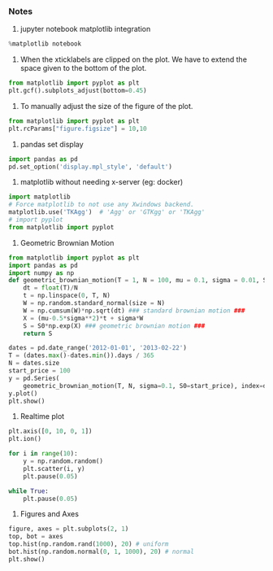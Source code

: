 ### Notes

1. jupyter notebook matplotlib integration  
```python
%matplotlib notebook
```

1. When the xticklabels are clipped on the plot. We have to extend the space given to the bottom of the plot.  
```python
from matplotlib import pyplot as plt
plt.gcf().subplots_adjust(bottom=0.45)
```

1. To manually adjust the size of the figure of the plot.  
```python
from matplotlib import pyplot as plt
plt.rcParams["figure.figsize"] = 10,10
```

1. pandas set display  
```python
import pandas as pd
pd.set_option('display.mpl_style', 'default')
```

1. matplotlib without needing x-server (eg: docker)
```python
import matplotlib
# Force matplotlib to not use any Xwindows backend.
matplotlib.use('TKAgg')  # 'Agg' or 'GTKgg' or 'TKAgg'
# import pyplot
from matplotlib import pyplot
```

1. Geometric Brownian Motion
```python
from matplotlib import pyplot as plt
import pandas as pd
import numpy as np
def geometric_brownian_motion(T = 1, N = 100, mu = 0.1, sigma = 0.01, S0 = 20):        
    dt = float(T)/N
    t = np.linspace(0, T, N)
    W = np.random.standard_normal(size = N)
    W = np.cumsum(W)*np.sqrt(dt) ### standard brownian motion ###
    X = (mu-0.5*sigma**2)*t + sigma*W
    S = S0*np.exp(X) ### geometric brownian motion ###
    return S

dates = pd.date_range('2012-01-01', '2013-02-22')
T = (dates.max()-dates.min()).days / 365
N = dates.size
start_price = 100
y = pd.Series(
    geometric_brownian_motion(T, N, sigma=0.1, S0=start_price), index=dates)
y.plot()
plt.show()
```

1. Realtime plot
```python
plt.axis([0, 10, 0, 1])
plt.ion()

for i in range(10):
    y = np.random.random()
    plt.scatter(i, y)
    plt.pause(0.05)

while True:
    plt.pause(0.05)
```

1. Figures and Axes
```python
figure, axes = plt.subplots(2, 1)
top, bot = axes
top.hist(np.random.rand(1000), 20) # uniform
bot.hist(np.random.normal(0, 1, 1000), 20) # normal
plt.show()
```
